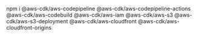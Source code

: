 npm i @aws-cdk/aws-codepipeline @aws-cdk/aws-codepipeline-actions @aws-cdk/aws-codebuild @aws-cdk/aws-iam @aws-cdk/aws-s3 @aws-cdk/aws-s3-deployment @aws-cdk/aws-cloudfront @aws-cdk/aws-cloudfront-origins

